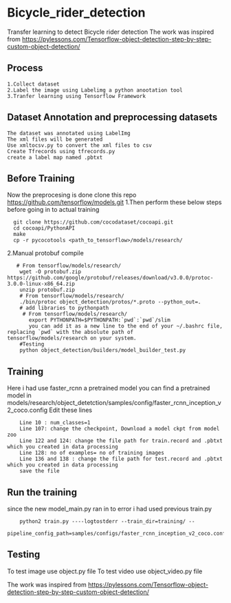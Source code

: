 # Bicycle_rider_detection
Transfer learning to detect Bicycle rider detection
The work was inspired from https://pylessons.com/Tensorflow-object-detection-step-by-step-custom-object-detection/

## Process
    1.Collect dataset
    2.Label the image using Labelimg a python anootation tool
    3.Tranfer learning using Tensorflow Framework
    
## Dataset Annotation and preprocessing datasets
    The dataset was annotated using LabelImg
    The xml files will be generated
    Use xmltocsv.py to convert the xml files to csv
    Create Tfrecords using tfrecords.py
    create a label map named .pbtxt
    
 ## Before Training
   Now the preprocesing is done 
  clone this repo https://github.com/tensorflow/models.git
  1.Then perform these below steps before going in to actual training
      
      git clone https://github.com/cocodataset/cocoapi.git
      cd cocoapi/PythonAPI
      make
      cp -r pycocotools <path_to_tensorflow>/models/research/
   2.Manual protobuf compile
       
       # From tensorflow/models/research/
        wget -O protobuf.zip https://github.com/google/protobuf/releases/download/v3.0.0/protoc-3.0.0-linux-x86_64.zip
        unzip protobuf.zip
        # From tensorflow/models/research/
        ./bin/protoc object_detection/protos/*.proto --python_out=.
        # add libraries to pythonpath
         # From tensorflow/models/research/
           export PYTHONPATH=$PYTHONPATH:`pwd`:`pwd`/slim
           you can add it as a new line to the end of your ~/.bashrc file, replacing `pwd` with the absolute path of                      tensorflow/models/research on your system.
        #Testing
        python object_detection/builders/model_builder_test.py
  ## Training      
   Here i had use faster_rcnn a pretrained model
   you can find a pretrained model in                      
   models/research/object_detetction/samples/config/faster_rcnn_inception_v2_coco.config
   Edit these lines
        
        Line 10 : num_classes=1
        Line 107: change the checkpoint, Download a model ckpt from model zoo
        Line 122 and 124: change the file path for train.record and .pbtxt which you created in data processing
        Line 128: no of examples= no of training images 
        Line 136 and 138 : change the file path for test.record and .pbtxt which you created in data processing
        save the file 
  ## Run the training
since the new model_main.py ran in to error i had used previous train.py
       
        python2 train.py ----logtostderr --train_dir=training/ --
        pipeline_config_path=samples/configs/faster_rcnn_inception_v2_coco.config
        
 ## Testing
   To test image use object.py file
   To test video use object_video.py file 
        
 The work was inspired from https://pylessons.com/Tensorflow-object-detection-step-by-step-custom-object-detection/      

